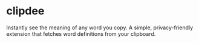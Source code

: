 # clipdee
Instantly see the meaning of any word you copy. A simple, privacy-friendly extension that fetches word definitions from your clipboard.
